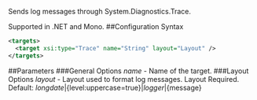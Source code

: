 Sends log messages through System.Diagnostics.Trace. 

Supported in .NET and Mono. 
##Configuration Syntax
```xml
<targets>
  <target xsi:type="Trace" name="String" layout="Layout" />
</targets>
```
##Parameters
###General Options
_name_ - Name of the target.
###Layout Options
_layout_ - Layout used to format log messages. Layout Required. Default: ${longdate}|${level:uppercase=true}|${logger}|${message}
